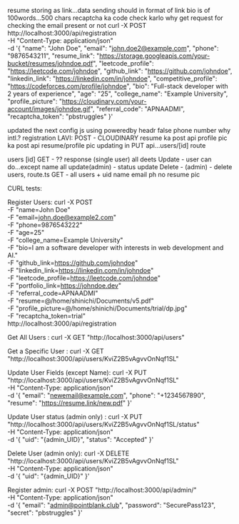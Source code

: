 resume storing as link...data sending should in format of link
bio is of 100words...500 chars
recaptcha ka code check karlo
why get request for checking the email present or not
curl -X POST http://localhost:3000/api/registration \
  -H "Content-Type: application/json" \
  -d '{
    "name": "John Doe",
    "email": "john.doe2@example.com",
    "phone": "9876543211",
    "resume_link": "https://storage.googleapis.com/your-bucket/resumes/johndoe.pdf",
    "leetcode_profile": "https://leetcode.com/johndoe",
    "github_link": "https://github.com/johndoe",
    "linkedin_link": "https://linkedin.com/in/johndoe",
    "competitive_profile": "https://codeforces.com/profile/johndoe",
    "bio": "Full-stack developer with 2 years of experience",
    "age": "25",
    "college_name": "Example University",
    "profile_picture": "https://cloudinary.com/your-account/images/johndoe.gif",
    "referral_code": "APNAADMI",
    "recaptcha_token": "pbstruggles"
  }'

  updated the next config js using poweredby headr false 
phone number why intl.?
registration
LAVI:
POST - CLOUDINARY
  resume ka post api
  profile pic ka post api
  resume/profile pic updating in PUT api...users/[id] route

users
[id]
GET - ?? response (single user) all deets
Update - user can do...except name all 
update(admin) - status update
Delete - (admin) - delete users,
route.ts
GET - all users + uid name email ph no resume pic


CURL tests: 

Register Users: curl -X POST \
  -F "name=John Doe" \
  -F "email=john.doe@example2.com" \
  -F "phone=9876543222" \
  -F "age=25" \
  -F "college_name=Example University" \
  -F "bio=I am a software developer with interests in web development and AI." \
  -F "github_link=https://github.com/johndoe" \
  -F "linkedin_link=https://linkedin.com/in/johndoe" \
  -F "leetcode_profile=https://leetcode.com/johndoe" \
  -F "portfolio_link=https://johndoe.dev" \
  -F "referral_code=APNAADMI" \
  -F "resume=@/home/shinichi/Documents/v5.pdf" \
  -F "profile_picture=@/home/shinichi/Documents/trial/dp.jpg" \
  -F "recaptcha_token=trial" \
  http://localhost:3000/api/registration

Get All Users : curl -X GET "http://localhost:3000/api/users"

Get a Specific User : curl -X GET "http://localhost:3000/api/users/KviZ2B5vAgvvOnNqf1SL"

Update User Fields (except Name): curl -X PUT "http://localhost:3000/api/users/KviZ2B5vAgvvOnNqf1SL" \
     -H "Content-Type: application/json" \
     -d '{
           "email": "newemail@example.com",
           "phone": "+1234567890",
           "resume": "https://resume.link/new.pdf"
          }'

Update User status (admin only) : curl -X PUT "http://localhost:3000/api/users/KviZ2B5vAgvvOnNqf1SL/status" \
     -H "Content-Type: application/json" \
     -d '{
           "uid": "{admin_UID}",
           "status": "Accepted"
         }'


Delete User (admin only): curl -X DELETE "http://localhost:3000/api/users/KviZ2B5vAgvvOnNqf1SL" \
     -H "Content-Type: application/json" \
     -d '{
           "uid": "{admin_UID}"
         }'

Register admin: curl -X POST "http://localhost:3000/api/admin/" \
     -H "Content-Type: application/json" \
     -d '{
           "email": "admin@pointblank.club",
           "password": "SecurePass123",
           "secret": "pbstruggles"
         }'
